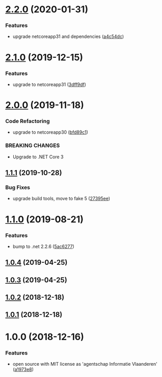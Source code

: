# [2.2.0](https://github.com/informatievlaanderen/hashcode-calculator/compare/v2.1.0...v2.2.0) (2020-01-31)


### Features

* upgrade netcoreapp31 and dependencies ([a4c54dc](https://github.com/informatievlaanderen/hashcode-calculator/commit/a4c54dce3554f7610a5b13857a9032cf7c13d1c1))

# [2.1.0](https://github.com/informatievlaanderen/hashcode-calculator/compare/v2.0.0...v2.1.0) (2019-12-15)


### Features

* upgrade to netcoreapp31 ([3dff9df](https://github.com/informatievlaanderen/hashcode-calculator/commit/3dff9df88ef31dd579f6676a0c18dc46292ed57f))

# [2.0.0](https://github.com/informatievlaanderen/hashcode-calculator/compare/v1.1.1...v2.0.0) (2019-11-18)


### Code Refactoring

* upgrade to netcoreapp30 ([bfd89c1](https://github.com/informatievlaanderen/hashcode-calculator/commit/bfd89c1))


### BREAKING CHANGES

* Upgrade to .NET Core 3

## [1.1.1](https://github.com/informatievlaanderen/hashcode-calculator/compare/v1.1.0...v1.1.1) (2019-10-28)


### Bug Fixes

* upgrade build tools, move to fake 5 ([27395ee](https://github.com/informatievlaanderen/hashcode-calculator/commit/27395ee))

# [1.1.0](https://github.com/informatievlaanderen/hashcode-calculator/compare/v1.0.4...v1.1.0) (2019-08-21)


### Features

* bump to .net 2.2.6 ([5ac6277](https://github.com/informatievlaanderen/hashcode-calculator/commit/5ac6277))

## [1.0.4](https://github.com/informatievlaanderen/hashcode-calculator/compare/v1.0.3...v1.0.4) (2019-04-25)

## [1.0.3](https://github.com/informatievlaanderen/hashcode-calculator/compare/v1.0.2...v1.0.3) (2019-04-25)

## [1.0.2](https://github.com/informatievlaanderen/hashcode-calculator/compare/v1.0.1...v1.0.2) (2018-12-18)

## [1.0.1](https://github.com/informatievlaanderen/hashcode-calculator/compare/v1.0.0...v1.0.1) (2018-12-18)

# 1.0.0 (2018-12-16)


### Features

* open source with MIT license as 'agentschap Informatie Vlaanderen' ([a1973e8](https://github.com/informatievlaanderen/hashcode-calculator/commit/a1973e8))
